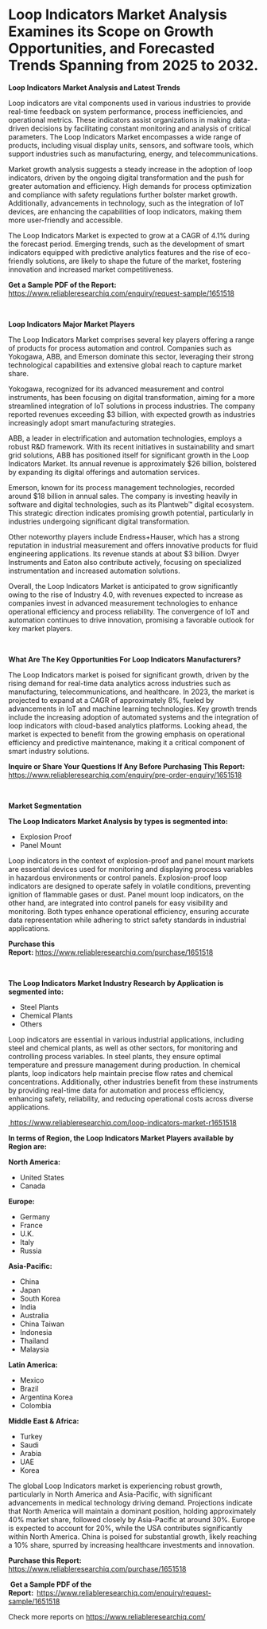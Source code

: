 <p><h1>Loop Indicators Market Analysis Examines its Scope on Growth Opportunities, and Forecasted Trends Spanning from 2025 to 2032.</h1></p><p><strong>Loop Indicators Market Analysis and Latest Trends</strong></p>
<p><p>Loop indicators are vital components used in various industries to provide real-time feedback on system performance, process inefficiencies, and operational metrics. These indicators assist organizations in making data-driven decisions by facilitating constant monitoring and analysis of critical parameters. The Loop Indicators Market encompasses a wide range of products, including visual display units, sensors, and software tools, which support industries such as manufacturing, energy, and telecommunications.</p><p>Market growth analysis suggests a steady increase in the adoption of loop indicators, driven by the ongoing digital transformation and the push for greater automation and efficiency. High demands for process optimization and compliance with safety regulations further bolster market growth. Additionally, advancements in technology, such as the integration of IoT devices, are enhancing the capabilities of loop indicators, making them more user-friendly and accessible.</p><p>The Loop Indicators Market is expected to grow at a CAGR of 4.1% during the forecast period. Emerging trends, such as the development of smart indicators equipped with predictive analytics features and the rise of eco-friendly solutions, are likely to shape the future of the market, fostering innovation and increased market competitiveness.</p></p>
<p><strong>Get a Sample PDF of the Report:&nbsp;</strong> <a href="https://www.reliableresearchiq.com/enquiry/request-sample/1651518?utm_campaign=2754&utm_medium=2&utm_source=Github&utm_content=ia&utm_term=08042025&utm_id=loop-indicators">https://www.reliableresearchiq.com/enquiry/request-sample/1651518</a></p>
<p>&nbsp;</p>
<p><strong>Loop Indicators Major Market Players</strong></p>
<p><p>The Loop Indicators Market comprises several key players offering a range of products for process automation and control. Companies such as Yokogawa, ABB, and Emerson dominate this sector, leveraging their strong technological capabilities and extensive global reach to capture market share.</p><p>Yokogawa, recognized for its advanced measurement and control instruments, has been focusing on digital transformation, aiming for a more streamlined integration of IoT solutions in process industries. The company reported revenues exceeding $3 billion, with expected growth as industries increasingly adopt smart manufacturing strategies.</p><p>ABB, a leader in electrification and automation technologies, employs a robust R&D framework. With its recent initiatives in sustainability and smart grid solutions, ABB has positioned itself for significant growth in the Loop Indicators Market. Its annual revenue is approximately $26 billion, bolstered by expanding its digital offerings and automation services.</p><p>Emerson, known for its process management technologies, recorded around $18 billion in annual sales. The company is investing heavily in software and digital technologies, such as its Plantweb™ digital ecosystem. This strategic direction indicates promising growth potential, particularly in industries undergoing significant digital transformation.</p><p>Other noteworthy players include Endress+Hauser, which has a strong reputation in industrial measurement and offers innovative products for fluid engineering applications. Its revenue stands at about $3 billion. Dwyer Instruments and Eaton also contribute actively, focusing on specialized instrumentation and increased automation solutions.</p><p>Overall, the Loop Indicators Market is anticipated to grow significantly owing to the rise of Industry 4.0, with revenues expected to increase as companies invest in advanced measurement technologies to enhance operational efficiency and process reliability. The convergence of IoT and automation continues to drive innovation, promising a favorable outlook for key market players.</p></p>
<p>&nbsp;</p>
<p><strong>What Are The Key Opportunities For Loop Indicators Manufacturers?</strong></p>
<p><p>The Loop Indicators market is poised for significant growth, driven by the rising demand for real-time data analytics across industries such as manufacturing, telecommunications, and healthcare. In 2023, the market is projected to expand at a CAGR of approximately 8%, fueled by advancements in IoT and machine learning technologies. Key growth trends include the increasing adoption of automated systems and the integration of loop indicators with cloud-based analytics platforms. Looking ahead, the market is expected to benefit from the growing emphasis on operational efficiency and predictive maintenance, making it a critical component of smart industry solutions.</p></p>
<p><strong>Inquire or Share Your Questions If Any Before Purchasing This Report:</strong> <a href="https://www.reliableresearchiq.com/enquiry/pre-order-enquiry/1651518?utm_campaign=2754&utm_medium=2&utm_source=Github&utm_content=ia&utm_term=08042025&utm_id=loop-indicators">https://www.reliableresearchiq.com/enquiry/pre-order-enquiry/1651518</a></p>
<p>&nbsp;</p>
<p><strong>Market Segmentation</strong></p>
<p><strong>The Loop Indicators Market Analysis by types is segmented into:</strong></p>
<p><ul><li>Explosion Proof</li><li>Panel Mount</li></ul></p>
<p><p>Loop indicators in the context of explosion-proof and panel mount markets are essential devices used for monitoring and displaying process variables in hazardous environments or control panels. Explosion-proof loop indicators are designed to operate safely in volatile conditions, preventing ignition of flammable gases or dust. Panel mount loop indicators, on the other hand, are integrated into control panels for easy visibility and monitoring. Both types enhance operational efficiency, ensuring accurate data representation while adhering to strict safety standards in industrial applications.</p></p>
<p><strong>Purchase this Report:&nbsp;</strong><a href="https://www.reliableresearchiq.com/purchase/1651518?utm_campaign=2754&utm_medium=2&utm_source=Github&utm_content=ia&utm_term=08042025&utm_id=loop-indicators">https://www.reliableresearchiq.com/purchase/1651518</a></p>
<p>&nbsp;</p>
<p><strong>The Loop Indicators Market Industry Research by Application is segmented into:</strong></p>
<p><ul><li>Steel Plants</li><li>Chemical Plants</li><li>Others</li></ul></p>
<p><p>Loop indicators are essential in various industrial applications, including steel and chemical plants, as well as other sectors, for monitoring and controlling process variables. In steel plants, they ensure optimal temperature and pressure management during production. In chemical plants, loop indicators help maintain precise flow rates and chemical concentrations. Additionally, other industries benefit from these instruments by providing real-time data for automation and process efficiency, enhancing safety, reliability, and reducing operational costs across diverse applications.</p></p>
<p><a href="https://www.reliableresearchiq.com/loop-indicators-market-r1651518?utm_campaign=2754&utm_medium=2&utm_source=Github&utm_content=ia&utm_term=08042025&utm_id=loop-indicators">&nbsp;https://www.reliableresearchiq.com/loop-indicators-market-r1651518</a></p>
<p><strong>In terms of Region, the Loop Indicators Market Players available by Region are:</strong></p>
<p>
    <p> <strong> North America: </strong>
        <ul>
            <li>United States</li>
            <li>Canada</li>
        </ul>
        </p> 
    <p> <strong> Europe: </strong>
        <ul>
            <li>Germany</li>
            <li>France</li>
            <li>U.K.</li>
            <li>Italy</li>
            <li>Russia</li>
        </ul>
        </p> 
    <p> <strong> Asia-Pacific: </strong>
        <ul>
            <li>China</li>
            <li>Japan</li>
            <li>South Korea</li>
            <li>India</li>
            <li>Australia</li>
            <li>China Taiwan</li>
            <li>Indonesia</li>
            <li>Thailand</li>
            <li>Malaysia</li>
        </ul>
        </p> 
    <p> <strong> Latin America: </strong>
        <ul>
            <li>Mexico</li>
            <li>Brazil</li>
            <li>Argentina Korea</li>
            <li>Colombia</li>
        </ul>
        </p> 
    <p> <strong> Middle East & Africa: </strong>
        <ul>
            <li>Turkey</li>
            <li>Saudi</li>
            <li>Arabia</li>
            <li>UAE</li>
            <li>Korea</li>
        </ul>
    </p>
    </p>
<p><p>The global Loop Indicators market is experiencing robust growth, particularly in North America and Asia-Pacific, with significant advancements in medical technology driving demand. Projections indicate that North America will maintain a dominant position, holding approximately 40% market share, followed closely by Asia-Pacific at around 30%. Europe is expected to account for 20%, while the USA contributes significantly within North America. China is poised for substantial growth, likely reaching a 10% share, spurred by increasing healthcare investments and innovation.</p></p>
<p><strong>Purchase this Report: </strong><a href="https://www.reliableresearchiq.com/purchase/1651518?utm_campaign=2754&utm_medium=2&utm_source=Github&utm_content=ia&utm_term=08042025&utm_id=loop-indicators">https://www.reliableresearchiq.com/purchase/1651518</a></p>
<p>&nbsp;<strong>Get a Sample PDF of the Report:&nbsp;&nbsp;</strong><a href="https://www.reliableresearchiq.com/enquiry/request-sample/1651518?utm_campaign=2754&utm_medium=2&utm_source=Github&utm_content=ia&utm_term=08042025&utm_id=loop-indicators">https://www.reliableresearchiq.com/enquiry/request-sample/1651518</a></p>
<p><strong></strong></p>
<p>Check more reports on <a href="https://www.reliableresearchiq.com/?utm_campaign=2754&utm_medium=2&utm_source=Github&utm_content=ia&utm_term=08042025&utm_id=loop-indicators">https://www.reliableresearchiq.com/</a></p>